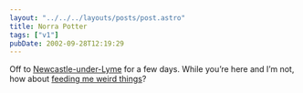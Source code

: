 ```yaml
---
layout: "../../../layouts/posts/post.astro"
title: Norra Potter
tags: ["v1"]
pubDate: 2002-09-28T12:19:29
---
```


Off to [Newcastle-under-Lyme][1] for a few days. While you&#8217;re here and I&#8217;m not, how about [feeding me weird things][2]?

[1]: http://www.knowhere.co.uk/3216.html "Knowhere Guide: Newcastle-under-Lyme"
[2]: /straplines/add/ "anglepoised: add a strapline. of course, i can't add them to the pool til I get back..."
